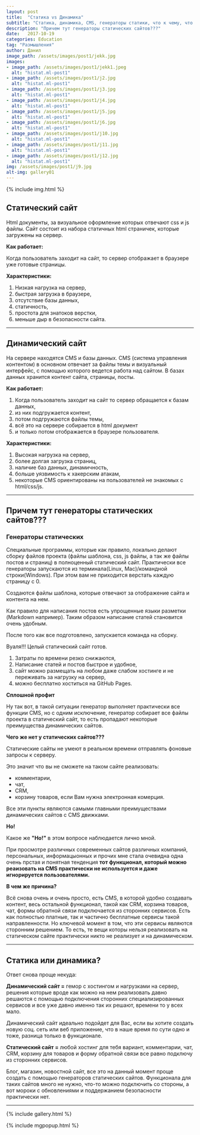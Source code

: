 ```yaml
---
layout: post
title:  "Статика vs Динамика"
subtitle: "Статика, динамика, CMS, генераторы статики, что к чему, что удобно и практично, и для каких целей  "
description: "Причем тут генераторы статических сайтов???"
date:   2017-10-19
categories: Education
tag: "Размышления"
author: Данил
image_path: /assets/images/post1/jekk.jpg
images:
- image_path: /assets/images/post1/jekk1.jpeg
  alt: "histat.ml-post1"
- image_path: /assets/images/post1/j2.jpg
  alt: "histat.ml-post1"
- image_path: /assets/images/post1/j3.jpg
  alt: "histat.ml-post1"
- image_path: /assets/images/post1/j4.jpg
  alt: "histat.ml-post1"
- image_path: /assets/images/post1/j5.jpg
  alt: "histat.ml-post1"
- image_path: /assets/images/post1/j6.jpg
  alt: "histat.ml-post1"
- image_path: /assets/images/post1/j10.jpg
  alt: "histat.ml-post1"
- image_path: /assets/images/post1/j11.jpg
  alt: "histat.ml-post1"
- image_path: /assets/images/post1/j12.jpg
  alt: "histat.ml-post1"
img: /assets/images/post1/j9.jpg
alt-img: gallery01
---
```


{% include img.html %}


## Статический сайт

Html документы, за визуальное оформление которых отвечают css и js файлы. Сайт состоит из набора статичных html страничек, которые загружены на сервер. 

**Как работает:**

Когда пользователь заходит на сайт, то сервер отображает в браузере уже готовые страницы.

**Характеристики:**

1. Низкая нагрузка на сервер, 
2. быстрая загрузка в браузере, 
3. отсутствие базы данных, 
4. статичность, 
5. простота для знатоков верстки, 
6. меньше дыр в безопасности сайта.

----------

## Динамический сайт

На сервере находятся CMS и базы данных. CMS (система управления контентом) в основном отвечает за файлы темы и визуальный интерфейс, с помощью которого ведется работа над сайтом. В базах данных хранится контент сайта, страницы, посты.

**Как работает:**

1. Когда пользователь заходит на сайт то сервер обращается к базам данных, 
2. из них подгружается контент, 
3. потом подгружаются файлы темы, 
4. всё это на сервере собирается в html документ 
5. и только потом отображается в браузере пользователя.

**Характеристики:**

1. Высокая нагрузка на сервер, 
2. более долгая загрузка страниц, 
3. наличие баз данных, динамичность, 
4. больше уязвимость к хакерским атакам, 
5. некоторые CMS ориентированы на пользователей не знакомых с html/css/js.


----------
## Причем тут генераторы статических сайтов???

### Генераторы статических 

Специальные программы, которые как правило, локально делают сборку файлов проекта (файлы шаблона, css, js файлы, а так же файлы постов и страниц) в полноценный статический сайт. Практически все генераторы запускаются из терминала(Linux, Mac)/командной строки(Windows). При этом вам не приходится верстать каждую страницу с 0.

Создаются файлы шаблона, которые отвечают за отображение сайта и контента на нем.

Как правило для написания постов есть упрощенные языки разметки (Markdown например). Таким образом написание статей становится очень удобным.

После того как все подготовлено, запускается команда на сборку.

Вуаля!!! Целый статический сайт готов.

1. Затраты по времени резко снижаются, 
2. Написание статей и постов быстрое и удобное,
3. сайт можно размещать на любом даже слабом хостинге и не переживать за нагрузку на сервер, 
4. можно бесплатно хоститься на GitHub Pages.

**Сплошной профит**

Ну так вот, в такой ситуации генератор выполняет практически все функции CMS, но с одним исключение, генератор собирает все файлы проекта в статический сайт, то есть пропадают некоторые преимущества динамических сайтов.

**Чего же нет у статических сайтов???**

Статические сайты не умеют в реальном времени отправлять фоновые запросы к серверу.

Это значит что вы не сможете на таком сайте реализовать:
- комментарии, 
- чат, 
- CRM, 
- корзину товаров, если Вам нужна электронная комерция.

Все эти пункты являются самыми главными преимуществами динамических сайтов с CMS движками.

**Но!**

Какое же **"Но!"** в этом вопросе наблюдается лично мной.

При просмотре различных современных сайтов различных компаний, персональных, информацыонных и прочих мне стала очевидна одна очень прстая и понятная тенденция **тот функционал, который можно реаизовать на CMS практически не используется и даже игнорируется пользователями.**

**В чем же причина?**

Всё снова очень и очень просто, есть CMS, в которой удобно создавать контент, весь остальной функционал, такой как CRM, корзина товаров, чат, формы обратной связи подключается из сторонних сервисов. Есть как полностью платные, так и частично бесплатные сервисы такой направленности. Но ключевой момент в том, что эти сервисы являются сторонним решением. То есть, те вещи которы нельзя реализовать на статическом сайте практически никто не реализует и на динамическом.

----------

## Статика или динамика?

Ответ снова проще некуда: 

**Динамический сайт =** гемор с хостингом и нагрузками на сервер, решения которые вроде как можно на нем реализовать давно решаются с помощью подключения сторонних специализированных сервисов и все уже давно именно так их решают, времени то у всех мало.

Динамический сайт идеально подойдет для Вас, если вы хотите создать новую соц. сеть или веб приложение, что в наше время по сути одно и тоже, разница только в функционале.

**Статический сайт =** любой хостинг для тебя вариант, комментарии, чат, CRM, корзину для товаров и форму обратной связи все равно подключу из сторонних сервисов.

Блог, магазин, новостной сайт, все это на данный момент проще создать с помощью генераторов статических сайтов. Функционала для таких сайтов много не нужно, что-то можно подключить со стороны, а вот мороки с обновлениями и поддержанием безопасности практически нет.

----------



{% include gallery.html %}

{% include mgpopup.html %}